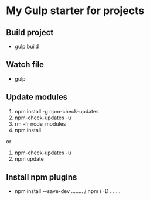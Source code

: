 # My Gulp starter for projects #

## Build project ##
* gulp build

## Watch file ##
* gulp

## Update modules ##
1) npm install -g npm-check-updates
2) npm-check-updates -u
3) rm -fr node_modules
4) npm install

or

1) npm-check-updates -u
2) npm update


## Install npm plugins ##
* npm install --save-dev ........ / npm i -D .......

